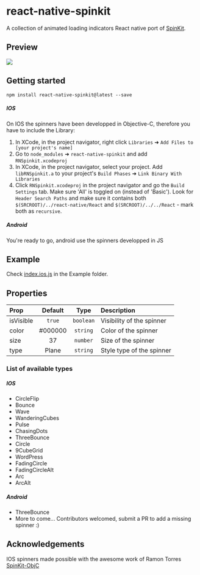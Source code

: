 # react-native-spinkit

A collection of animated loading indicators
React native port of [SpinKit](http://tobiasahlin.com/spinkit/).

## Preview
![](http://i.imgur.com/AwJsakU.gif)

## Getting started

`npm install react-native-spinkit@latest --save`
##### IOS
On IOS the spinners have been developped in Objective-C, therefore you have to include the Library:

1. In XCode, in the project navigator, right click `Libraries` ➜ `Add Files to [your project's name]`
2. Go to `node_modules` ➜ `react-native-spinkit` and add `RNSpinkit.xcodeproj`
3. In XCode, in the project navigator, select your project. Add `libRNSpinkit.a` to your project's `Build Phases` ➜ `Link Binary With Libraries`
4. Click `RNSpinkit.xcodeproj` in the project navigator and go the `Build Settings` tab. Make sure 'All' is toggled on (instead of 'Basic'). Look for `Header Search Paths` and make sure it contains both `$(SRCROOT)/../react-native/React` and `$(SRCROOT)/../../React` - mark both as `recursive`.

##### Android
You're ready to go, android use the spinners developped in JS

## Example
Check [index.ios.js](https://github.com/maxs15/react-native-spinkit/blob/master/Example/index.ios.js) in the Example folder.

## Properties

| Prop  | Default  | Type | Description |
| :------------ |:---------------:| :---------------:| :-----|
| isVisible | `true` | `boolean` | Visibility of the spinner |
| color | #000000 | `string` | Color of the spinner  |
| size | 37 | `number` | Size of the spinner |
| type | Plane | `string` | Style type of the spinner |

### List of available types
##### IOS
- CircleFlip
- Bounce
- Wave
- WanderingCubes
- Pulse
- ChasingDots
- ThreeBounce
- Circle
- 9CubeGrid
- WordPress
- FadingCircle
- FadingCircleAlt
- Arc
- ArcAlt
##### Android
- ThreeBounce
- More to come...
Contributors welcomed, submit a PR to add a missing spinner  :)

## Acknowledgements

IOS spinners made possible with the awesome work of Ramon Torres [SpinKit-ObjC](https://github.com/raymondjavaxx/SpinKit-ObjC)